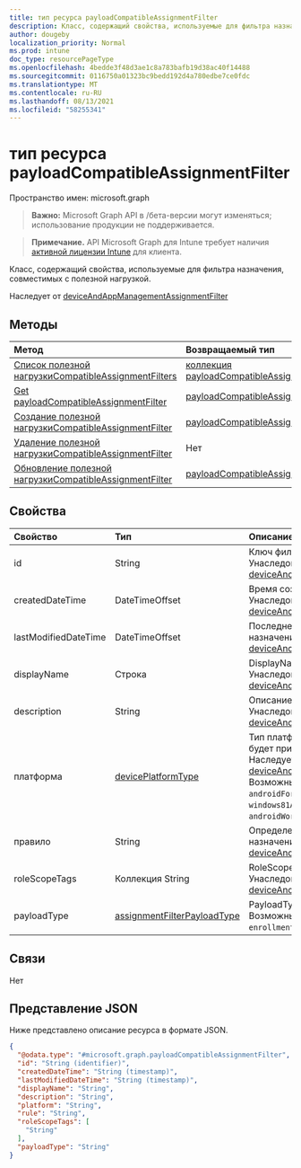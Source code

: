 ```yaml
---
title: тип ресурса payloadCompatibleAssignmentFilter
description: Класс, содержащий свойства, используемые для фильтра назначения, совместимых с полезной нагрузкой.
author: dougeby
localization_priority: Normal
ms.prod: intune
doc_type: resourcePageType
ms.openlocfilehash: 4bedde3f48d3ae1c8a783bafb19d38ac40f14488
ms.sourcegitcommit: 0116750a01323bc9bedd192d4a780edbe7ce0fdc
ms.translationtype: MT
ms.contentlocale: ru-RU
ms.lasthandoff: 08/13/2021
ms.locfileid: "58255341"
---
```

# <a name="payloadcompatibleassignmentfilter-resource-type"></a>тип ресурса payloadCompatibleAssignmentFilter

Пространство имен: microsoft.graph

> **Важно:** Microsoft Graph API в /бета-версии могут изменяться; использование продукции не поддерживается.

> **Примечание.** API Microsoft Graph для Intune требует наличия [активной лицензии Intune](https://go.microsoft.com/fwlink/?linkid=839381) для клиента.

Класс, содержащий свойства, используемые для фильтра назначения, совместимых с полезной нагрузкой.


Наследует от [deviceAndAppManagementAssignmentFilter](../resources/intune-policyset-deviceandappmanagementassignmentfilter.md)

## <a name="methods"></a>Методы
|Метод|Возвращаемый тип|Описание|
|:---|:---|:---|
|[Список полезной нагрузкиCompatibleAssignmentFilters](../api/intune-policyset-payloadcompatibleassignmentfilter-list.md)|[коллекция payloadCompatibleAssignmentFilter](../resources/intune-policyset-payloadcompatibleassignmentfilter.md)|Список свойств и связей объектов [payloadCompatibleAssignmentFilter.](../resources/intune-policyset-payloadcompatibleassignmentfilter.md)|
|[Get payloadCompatibleAssignmentFilter](../api/intune-policyset-payloadcompatibleassignmentfilter-get.md)|[payloadCompatibleAssignmentFilter](../resources/intune-policyset-payloadcompatibleassignmentfilter.md)|Чтение свойств и связей объекта [payloadCompatibleAssignmentFilter.](../resources/intune-policyset-payloadcompatibleassignmentfilter.md)|
|[Создание полезной нагрузкиCompatibleAssignmentFilter](../api/intune-policyset-payloadcompatibleassignmentfilter-create.md)|[payloadCompatibleAssignmentFilter](../resources/intune-policyset-payloadcompatibleassignmentfilter.md)|Создайте новый [объект payloadCompatibleAssignmentFilter.](../resources/intune-policyset-payloadcompatibleassignmentfilter.md)|
|[Удаление полезной нагрузкиCompatibleAssignmentFilter](../api/intune-policyset-payloadcompatibleassignmentfilter-delete.md)|Нет|Удаляет [полезноеloadCompatibleAssignmentFilter](../resources/intune-policyset-payloadcompatibleassignmentfilter.md).|
|[Обновление полезной нагрузкиCompatibleAssignmentFilter](../api/intune-policyset-payloadcompatibleassignmentfilter-update.md)|[payloadCompatibleAssignmentFilter](../resources/intune-policyset-payloadcompatibleassignmentfilter.md)|Обновление свойств объекта [payloadCompatibleAssignmentFilter.](../resources/intune-policyset-payloadcompatibleassignmentfilter.md)|

## <a name="properties"></a>Свойства
|Свойство|Тип|Описание|
|:---|:---|:---|
|id|String|Ключ фильтра назначения. Унаследованный от [deviceAndAppManagementAssignmentFilter](../resources/intune-policyset-deviceandappmanagementassignmentfilter.md)|
|createdDateTime|DateTimeOffset|Время создания фильтра назначения. Унаследованный от [deviceAndAppManagementAssignmentFilter](../resources/intune-policyset-deviceandappmanagementassignmentfilter.md)|
|lastModifiedDateTime|DateTimeOffset|Последнее измененное время фильтра назначения. Унаследованный от [deviceAndAppManagementAssignmentFilter](../resources/intune-policyset-deviceandappmanagementassignmentfilter.md)|
|displayName|Строка|DisplayName фильтра назначения. Унаследованный от [deviceAndAppManagementAssignmentFilter](../resources/intune-policyset-deviceandappmanagementassignmentfilter.md)|
|description|String|Описание фильтра назначения. Унаследованный от [deviceAndAppManagementAssignmentFilter](../resources/intune-policyset-deviceandappmanagementassignmentfilter.md)|
|платформа|[devicePlatformType](../resources/intune-policyset-deviceplatformtype.md)|Тип платформы устройств, на которых будет применяться фильтр назначения. Наследуется [от deviceAndAppManagementAssignmentFilter](../resources/intune-policyset-deviceandappmanagementassignmentfilter.md). Возможные значения: `android`, `androidForWork`, `iOS`, `macOS`, `windowsPhone81`, `windows81AndLater`, `windows10AndLater`, `androidWorkProfile`, `unknown`.|
|правило|String|Определение правила фильтра назначения. Унаследованный от [deviceAndAppManagementAssignmentFilter](../resources/intune-policyset-deviceandappmanagementassignmentfilter.md)|
|roleScopeTags|Коллекция String|RoleScopeTags фильтра назначения. Унаследованный от [deviceAndAppManagementAssignmentFilter](../resources/intune-policyset-deviceandappmanagementassignmentfilter.md)|
|payloadType|[assignmentFilterPayloadType](../resources/intune-policyset-assignmentfilterpayloadtype.md)|PayloadType фильтра назначения. Возможные значения: `notSet`, `enrollmentRestrictions`.|

## <a name="relationships"></a>Связи
Нет

## <a name="json-representation"></a>Представление JSON
Ниже представлено описание ресурса в формате JSON.
<!-- {
  "blockType": "resource",
  "keyProperty": "id",
  "@odata.type": "microsoft.graph.payloadCompatibleAssignmentFilter"
}
-->
``` json
{
  "@odata.type": "#microsoft.graph.payloadCompatibleAssignmentFilter",
  "id": "String (identifier)",
  "createdDateTime": "String (timestamp)",
  "lastModifiedDateTime": "String (timestamp)",
  "displayName": "String",
  "description": "String",
  "platform": "String",
  "rule": "String",
  "roleScopeTags": [
    "String"
  ],
  "payloadType": "String"
}
```




